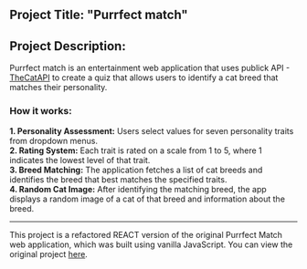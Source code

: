 ## Project Title: "Purrfect match"              

## Project Description:            
                    
Purrfect match is an entertainment web application that uses publick API - [TheCatAPI](https://thecatapi.com/) to create a quiz that allows users to identify a cat breed that matches their personality.          
### How it works:        
**1. Personality Assessment:** Users select values for seven personality traits from dropdown menus.     
**2. Rating System:** Each trait is rated on a scale from 1 to 5, where 1 indicates the lowest level of that trait.         
**3. Breed Matching:** The application fetches a list of cat breeds and identifies the breed that best matches the specified traits.    
**4. Random Cat Image:** After identifying the matching breed, the app displays a random image of a cat of that breed and information about the breed.   
                       
-----                
This project is a refactored REACT version of the original Purrfect Match web application, which was built using vanilla JavaScript. You can view the original project [here](https://github.com/l-rud/purrfect-match-web-app). 
